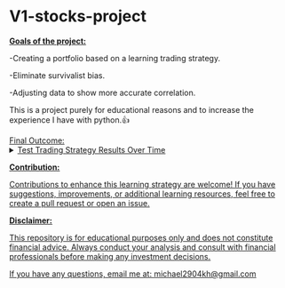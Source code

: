 # V1-stocks-project
<ins>__Goals of the project:__<ins>

  -Creating a portfolio based on a learning trading strategy.
  
  -Eliminate survivalist bias.
  
  -Adjusting data to show more accurate correlation.


This is a project purely for educational reasons and to increase the experience I have with python.👍



<!DOCTYPE html> 
<head> 
<head> 
	<ins>Final Outcome:<ins> 
</head> 
<body> 
	<details> 
		<summary>Test Trading Strategy Results Over Time</summary>
    :
	</details>		 
</body> 
</html> 








<ins>__Contribution:__<ins>

Contributions to enhance this learning strategy are welcome! If you have suggestions, improvements, or additional learning resources, feel free to create a pull request or open an issue.

<ins>__Disclaimer:__<ins>

This repository is for educational purposes only and does not constitute financial advice. Always conduct your analysis and consult with financial professionals before making any investment decisions.

If you have any questions, email me at: michael2904kh@gmail.com
